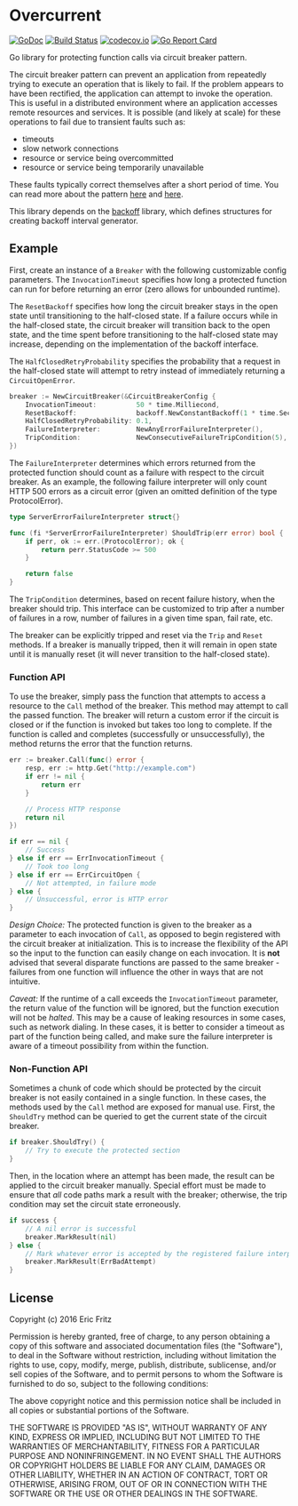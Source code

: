 # Overcurrent

[![GoDoc](https://godoc.org/github.com/efritz/overcurrent?status.svg)](https://godoc.org/github.com/efritz/overcurrent)
[![Build Status](https://secure.travis-ci.org/efritz/overcurrent.png)](http://travis-ci.org/efritz/overcurrent)
[![codecov.io](http://codecov.io/github/efritz/overcurrent/coverage.svg?branch=master)](http://codecov.io/github/efritz/overcurrent?branch=master)
[![Go Report Card](https://goreportcard.com/badge/github.com/efritz/overcurrent)](https://goreportcard.com/report/github.com/efritz/overcurrent)

Go library for protecting function calls via circuit breaker pattern.

The circuit breaker pattern can prevent an application from repeatedly trying to
execute an operation that is likely to fail. If the problem appears to have been
rectified, the application can attempt to invoke the operation. This is useful
in a distributed environment where an application accesses remote resources and
services. It is possible (and likely at scale) for these operations to fail due
to transient faults such as:

- timeouts
- slow network connections
- resource or service being overcommitted
- resource or service being temporarily unavailable

These faults typically correct themselves after a short period of time. You can
read more about the pattern
[here](https://msdn.microsoft.com/en-us/library/dn589784.aspx) and
[here](http://martinfowler.com/bliki/CircuitBreaker.html).

This library depends on the [backoff](https://github.com/efritz/backoff) library,
which defines structures for creating backoff interval generator.

## Example

First, create an instance of a `Breaker` with the following customizable config
parameters. The `InvocationTimeout` specifies how long a protected function can
run for before returning an error (zero allows for unbounded runtime).

The `ResetBackoff` specifies how long the circuit breaker stays in the open state
until transitioning to the half-closed state. If a failure occurs while in the
half-closed state, the circuit breaker will transition back to the open state, and
the time spent before transitioning to the half-closed state may increase, depending
on the implementation of the backoff interface.

The `HalfClosedRetryProbability` specifies the probability that a request in the
half-closed state will attempt to retry instead of immediately returning a
`CircuitOpenError`.

```go
breaker := NewCircuitBreaker(&CircuitBreakerConfig {
	InvocationTimeout:          50 * time.Milliecond,
	ResetBackoff:               backoff.NewConstantBackoff(1 * time.Second),
	HalfClosedRetryProbability: 0.1,
	FailureInterpreter:         NewAnyErrorFailureInterpreter(),
	TripCondition:              NewConsecutiveFailureTripCondition(5),
})
```

The `FailureInterpreter` determines which errors returned from the protected
function should count as a failure with respect to the circuit breaker. As an
example, the following failure interpreter will only count HTTP 500 errors as
a circuit error (given an omitted definition of the type ProtocolError).

```go
type ServerErrorFailureInterpreter struct{}

func (fi *ServerErrorFailureInterpreter) ShouldTrip(err error) bool {
	if perr, ok := err.(ProtocolError); ok {
		return perr.StatusCode >= 500
	}

	return false
}
```

The `TripCondition` determines, based on recent failure history, when the
breaker should trip. This interface can be customized to trip after a number
of failures in a row, number of failures in a given time span, fail rate, etc.

The breaker can be explicitly tripped and reset via the `Trip` and `Reset` methods. 
If a breaker is manually tripped, then it will remain in open state until it is 
manually reset (it will never transition to the half-closed state).

### Function API

To use the breaker, simply pass the function that attempts to access a resource
to the `Call` method of the breaker. This method may attempt to call the passed
function. The breaker will return a custom error if the circuit is closed or if
the function is invoked but takes too long to complete. If the function is called
and completes (successfully or unsuccessfully), the method returns the error that
the function returns.

```go
err := breaker.Call(func() error {
	resp, err := http.Get("http://example.com")
	if err != nil {
		return err
	}

	// Process HTTP response
	return nil
})

if err == nil {
	// Success
} else if err == ErrInvocationTimeout {
	// Took too long
} else if err == ErrCircuitOpen {
	// Not attempted, in failure mode
} else {
	// Unsuccessful, error is HTTP error
}
```

*Design Choice:* The protected function is given to the breaker as a parameter
to each invocation of `Call`, as opposed to begin registered with the circuit
breaker at initialization. This is to increase the flexibility of the API so
the input to the function can easily change on each invocation. It is **not**
advised that several disparate functions are passed to the same breaker - 
failures from one function will influence the other in ways that are not 
intuitive.

*Caveat:* If the runtime of a call exceeds the `InvocationTimeout` parameter,
the return value of the function will be ignored, but the function execution
will not be *halted*. This may be a cause of leaking resources in some cases,
such as network dialing. In these cases, it is better to consider a timeout
as part of the function being called, and make sure the failure interpreter
is aware of a timeout possibility from within the function.

### Non-Function API

Sometimes a chunk of code which should be protected by the circuit breaker is
not easily contained in a single function. In these cases, the methods used by
the `Call` method are exposed for manual use. First, the `ShouldTry` method can
be queried to get the current state of the circuit breaker.

```go
if breaker.ShouldTry() {
	// Try to execute the protected section
}
```

Then, in the location where an attempt has been made, the result can be applied
to the circuit breaker manually. Special effort must be made to ensure that *all*
code paths mark a result with the breaker; otherwise, the trip condition may set
the circuit state erroneously.

```go
if success {
	// A nil error is successful
	breaker.MarkResult(nil)
} else {
	// Mark whatever error is accepted by the registered failure interpreter
	breaker.MarkResult(ErrBadAttempt)
}
```

## License

Copyright (c) 2016 Eric Fritz

Permission is hereby granted, free of charge, to any person obtaining a copy
of this software and associated documentation files (the "Software"), to deal
in the Software without restriction, including without limitation the rights
to use, copy, modify, merge, publish, distribute, sublicense, and/or sell
copies of the Software, and to permit persons to whom the Software is
furnished to do so, subject to the following conditions:

The above copyright notice and this permission notice shall be included in
all copies or substantial portions of the Software.

THE SOFTWARE IS PROVIDED "AS IS", WITHOUT WARRANTY OF ANY KIND, EXPRESS OR
IMPLIED, INCLUDING BUT NOT LIMITED TO THE WARRANTIES OF MERCHANTABILITY,
FITNESS FOR A PARTICULAR PURPOSE AND NONINFRINGEMENT. IN NO EVENT SHALL THE
AUTHORS OR COPYRIGHT HOLDERS BE LIABLE FOR ANY CLAIM, DAMAGES OR OTHER
LIABILITY, WHETHER IN AN ACTION OF CONTRACT, TORT OR OTHERWISE, ARISING FROM,
OUT OF OR IN CONNECTION WITH THE SOFTWARE OR THE USE OR OTHER DEALINGS IN
THE SOFTWARE.
